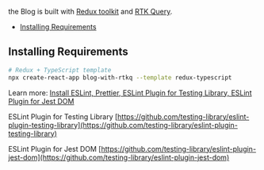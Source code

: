 
the Blog is built with [Redux toolkit](https://redux-toolkit.js.org/introduction/getting-started) and [RTK Query](https://redux-toolkit.js.org/rtk-query/overview).

- [Installing Requirements](#installing-requirements)


## Installing Requirements

```bash
# Redux + TypeScript template
npx create-react-app blog-with-rtkq --template redux-typescript
```
Learn more: [Install ESLint, Prettier, ESLint Plugin for Testing Library, ESLint Plugin for Jest DOM](https://github.com/mehradi-github/jest-rtl/)

ESLint Plugin for Testing Library
[https://github.com/testing-library/eslint-plugin-testing-library](https://github.com/testing-library/eslint-plugin-testing-library)

ESLint Plugin for Jest DOM
[https://github.com/testing-library/eslint-plugin-jest-dom](https://github.com/testing-library/eslint-plugin-jest-dom)
